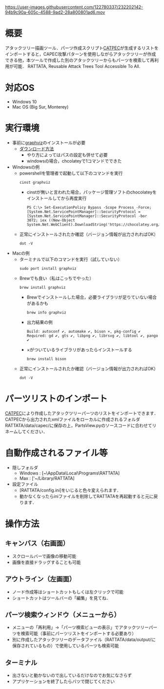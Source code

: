 https://user-images.githubusercontent.com/122780337/232202142-94b9c90a-605c-4588-9ad2-28a800801ad6.mov

# 概要
アタックツリー描画ツール．パーツ作成スクリプト[CATPEC](https://github.com/RATTATAlab/CATPEC)が生成するリストをインポートすると，CAPEC攻撃パターンを使用しながらアタックツリーが作成できる他，本ツールで作成した別のアタックツリーからもパーツを検索して再利用が可能．
RATTATA, Reusable Attack Trees Tool Accessible To All.

# 対応OS
- Windows 10
- Mac OS (Big Sur, Monterey)

# 実行環境
- 事前に[graphviz](https://graphviz.org)のインストールが必要
    - [ダウンロード方法](https://graphviz.org/download/)
        - やり方によってはパスの設定も併せて必要
        - windowsの場合，chcolateyで1コマンドでできた
- Windowsの例
    - powershellを管理者で起動して以下のコマンドを実行
        ```
        cinst graphviz
        ```
        - cinstが無いと言われた場合，パッケージ管理ソフトのchocolateyをインストールしてから再度実行
            ```
            PS C:\> Set-ExecutionPolicy Bypass -Scope Process -Force; [System.Net.ServicePointManager]::SecurityProtocol = [System.Net.ServicePointManager]::SecurityProtocol -bor 3072; iex ((New-Object System.Net.WebClient).DownloadString('https://chocolatey.org/install.ps1'))
            ```
    - 正常にインストールされたか確認（バージョン情報が出力されればOK）
        ```
        dot -V
        ```
- Macの例
    - ターミナルで以下のコマンドを実行（試していない）
        ```
        sudo port install graphviz
        ```
    - Brewでも良い（私はこっちでやった）
        ```
        brew install graphviz
        ```
        - Brewでインストールした場合，必要ライブラリが足りていない場合があるかも
            ```
            brew info graphviz
            ```
        - 出力結果の例
            ```
            Build: autoconf ✔, automake ✔, bison ×, pkg-config ✔
            Required: gd ✔, gts ✔, libpng ✔, librsvg ✔, libtool ✔, pango ✔
            ```
        - ×がついているライブラリがあったらインストールする
            ```
            brew install bison
            ```
    - 正常にインストールされたか確認（バージョン情報が出力されればOK）
        ```
        dot -V
        ```

# パーツリストのインポート
[CATPEC](https://github.com/RATTATAlab/CATPEC)により作成したアタックツリーパーツのリストをインポートできます．
CATPECから出力されたxmlファイルをローカルに作成されるフォルダRATTATA/data/capec/に保存の上，PartsView.pyのソースコードに合わせてリネームしてください．

# 自動作成されるファイル等
- 隠しフォルダ
    - Windows : [~\AppData\Local\Programs\RATTATA]
    - Max : ['~/Library/RATTATA]
- 設定ファイル
    - [RATTATA/config.ini]をいじると色々変えられます．
    - 動かなくなったらiniファイルを削除してRATTATAを再起動すると元に戻ります．

# 操作方法
## キャンバス（右画面）
- スクロールバーで画像の移動可能
- 画像を直接ドラッグすることも可能

## アウトライン（左画面）
- ノード作成等はショートカットもしくは左クリックで可能
- ショートカットはツールバーの「編集」を見てね．

## パーツ検索ウィンドウ（メニューから）
- メニューの「再利用」->「パーツ検索ビューの表示」でアタックツリーパーツを検索可能（事前にパーツリストをインポートする必要あり）
- 別に作成したアタックツリーのデータファイル（RATTATA/data/output/に保存されているもの）で使用しているパーツも検索可能

## ターミナル
- 出さないと動かないので出しているだけなのでお気になさらず
- アプリケーションを終了したらバツで閉じてください
